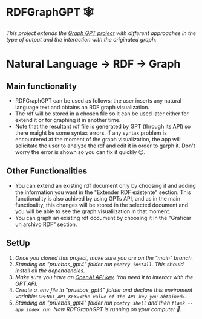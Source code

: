 # RDFGraphGPT :spider_web:
_This project extends the [Graph GPT project](https://github.com/varunshenoy/GraphGPT) with different approaches in the type of output and the interaction with the originated graph._
# Natural Language -> RDF -> Graph
## Main functionality
* RDFGraphGPT can be used as follows: the user inserts any natural language text and obtains an RDF graph visualization.
* The rdf will be stored in a chosen file so it can be used later either for extend it or for graphing it in another time.
* Note that the resultant rdf file is generated by GPT (through its API) so there maight be some syntax errors. If any syntax problem is encountered at the moment of the graph visualization, the app will solicitate the user to analyze the rdf and edit it in order to garph it. Don't worry the error is shown so you can fix it quickly 😉.
## Other Functionalities
* You can extend an existing rdf document only by choosing it and adding the information you want in the "Extender RDF existente" section. This functionality is also achived by using GPTs API, and as in the main functioality, this changes will be stored in the selected document and you will be able to see the graph visualiization in that moment.
* You can graph an existing rdf document by choosing it in the "Graficar un archivo RDF" section.
## SetUp
1. _Once you cloned this project, make sure you are on the "main" branch._
2. _Standing on "pruebas_gpt4" folder run `poetry install`. This should install all the dependencies._
3. _Make sure you have an [OpenAI API key](https://platform.openai.com/account/api-keys). You need it to interact with the GPT API._
4. _Create a .env file in "pruebas_gpt4" folder and declare this enviroment variable: `OPENAI_API_KEY=<the value of the API key you obtained>`._
5. _Standing on "pruebas_gpt4" folder run `poetry shell` and then `flask --app index run`. Now RDFGraphGPT is running on ypur computer 🎊._
